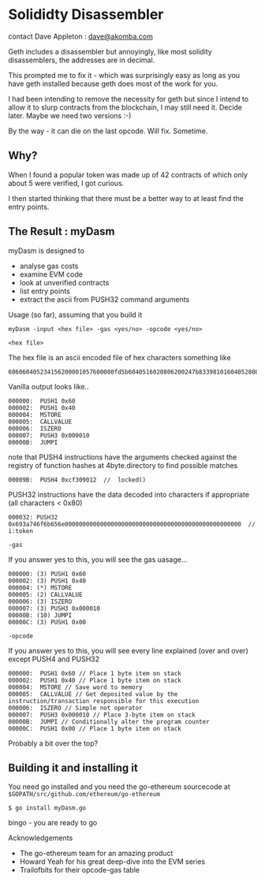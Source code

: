 Solididty Disassembler
======================

contact Dave Appleton : dave@akomba.com

Geth includes a disassembler but annoyingly, like most solidity disassemblers, the addresses are in decimal.

This prompted me to fix it - which was surprisingly easy as long as you have geth installed because geth does most of the work for you.

I had been intending to remove the necessity for geth but since I intend to allow it to slurp contracts from the blockchain, I may still need it.
Decide later. Maybe we need two versions :-)

By the way - it can die on the last opcode. Will fix. Sometime.

Why?
---

When I found a popular token was made up of 42 contracts of which only about 5 were verified, I got curious. 

I then started thinking that there must be a better way to at least find the entry points.

The Result : myDasm
---

myDasm is designed to

* analyse gas costs
* examine EVM code
* look at unverified contracts 
* list entry points
* extract the ascii from PUSH32 command arguments

Usage (so far), assuming that you build it

`myDasm -input <hex file> -gas <yes/no> -opcode <yes/no>`

`<hex file>`

The hex file is an ascii encoded file of hex characters something like

```
606060405234156200001057600080fd5b6040516020806200247b833981016040528080519060200190919050506200006d7f693a746f6b656e0000000000000000000000000000000000000000000000000082620000806401000000000262001f08176401000000009004565b15156200007957600080fd5b50620002df565b6000808273ffffffffffffffffffffffffffffffffffffffff1663cf309012
```

Vanilla output looks like..

```
000000:  PUSH1 0x60 
000002:  PUSH1 0x40 
000004:  MSTORE 
000005:  CALLVALUE 
000006:  ISZERO 
000007:  PUSH3 0x000010 
00000B:  JUMPI 
```

note that PUSH4 instructions have the arguments checked against the registry of function hashes at 4byte.directory to find possible matches

```
00009B:  PUSH4 0xcf309012  //  locked()
```

PUSH32 instructions have the data decoded into characters if appropriate (all characters < 0x80)

```
000032: PUSH32 0x693a746f6b656e00000000000000000000000000000000000000000000000000  // i:token
```

`-gas`

If you answer yes to this, you will see the gas uasage...

```
000000: (3) PUSH1 0x60 
000002: (3) PUSH1 0x40 
000004: (*) MSTORE 
000005: (2) CALLVALUE 
000006: (3) ISZERO 
000007: (3) PUSH3 0x000010 
00000B: (10) JUMPI 
00000C: (3) PUSH1 0x00 
```

`-opcode`

If you answer yes to this, you will see every line explained (over and over) except PUSH4 and PUSH32

```
000000:  PUSH1 0x60 // Place 1 byte item on stack
000002:  PUSH1 0x40 // Place 1 byte item on stack
000004:  MSTORE // Save word to memory
000005:  CALLVALUE // Get deposited value by the instruction/transaction responsible for this execution
000006:  ISZERO // Simple not operator
000007:  PUSH3 0x000010 // Place 3-byte item on stack
00000B:  JUMPI // Conditionally alter the program counter
00000C:  PUSH1 0x00 // Place 1 byte item on stack
```
Probably a bit over the top?

Building it and installing it
---

You need go installed and you need the go-ethereum sourcecode at
`$GOPATH/src/github.com/ethereum/go-ethereum`

`$ go install myDasm.go`

bingo - you are ready to go

Acknowledgements

* The go-ethereum team for an amazing product
* Howard Yeah for his great deep-dive into the EVM series
* Trailofbits for their opcode-gas table

